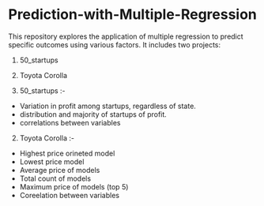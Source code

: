 # Prediction-with-Multiple-Regression

This repository explores the application of multiple regression to predict specific outcomes using various factors. It includes two projects:
1) 50_startups
2) Toyota Corolla

1) 50_startups :-
- Variation in profit among startups, regardless of state.
- distribution and majority of startups of profit.
- correlations between variables


2) Toyota Corolla :-
- Highest price orineted model
- Lowest price model
- Average price of models
- Total count of models
- Maximum price of models (top 5)
- Coreelation between variables

